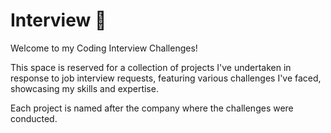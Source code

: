 # Interview 💼

Welcome to my Coding Interview Challenges!

This space is reserved for a collection of projects I've undertaken in response to job interview requests, featuring various challenges I've faced, showcasing my skills and expertise.

Each project is named after the company where the challenges were conducted.
